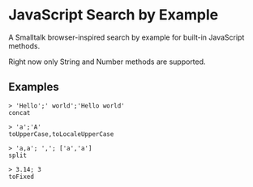 # JavaScript Search by Example

A Smalltalk browser-inspired search by example for built-in JavaScript methods.

Right now only String and Number methods are supported.

## Examples

    > 'Hello';' world';'Hello world'
    concat

    > 'a';'A'
    toUpperCase,toLocaleUpperCase

    > 'a,a'; ','; ['a','a']
    split

    > 3.14; 3
    toFixed
